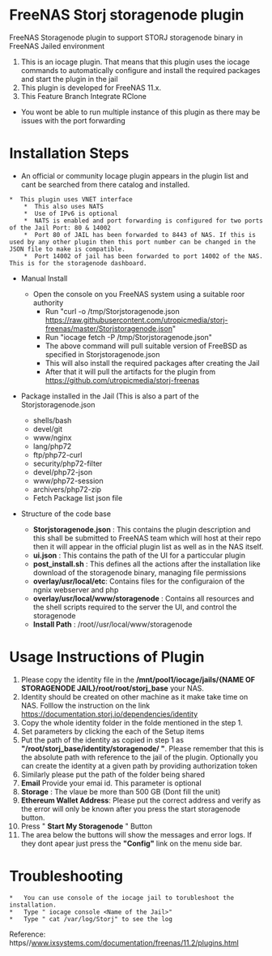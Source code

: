 # FreeNAS Storj storagenode plugin
FreeNAS Storagenode plugin to support STORJ storagenode binary in FreeNAS Jailed environment

1. This is an iocage plugin. That means that this plugin uses the iocage commands to automatically configure and install the required packages and start the plugin in the jail 
2. This plugin is developed for FreeNAS 11.x. 
3. This Feature Branch Integrate RClone


* You wont be able to run multiple instance of this plugin as there may be issues with the port forwarding



Installation Steps
=================================================
*	 An official or community Iocage plugin appears in the plugin list and cant be searched from there catalog and installed.  
  	
	*  This plugin uses VNET interface
	 	*  This also uses NATS
	 	*  Use of IPv6 is optional
		*  NATS is enabled and port forwarding is configured for two ports of the Jail Port: 80 & 14002 
		*  Port 80 of JAIL has been forwarded to 8443 of NAS. If this is used by any other plugin then this port number can be changed in the JSON file to make is compatible.
		*  Port 14002 of jail has been forwarded to port 14002 of the NAS. This is for the storagenode dashboard.
		

*  Manual Install
	* Open the console on you FreeNAS system using a suitable roor authority
	  	* Run  "curl -o /tmp/Storjstoragenode.json https://raw.githubusercontent.com/utropicmedia/storj-freenas/master/Storjstoragenode.json"
	    * Run "iocage fetch -P /tmp/Storjstoragenode.json"
		* The above command will pull suitable version of FreeBSD as specified in Storjstoragenode.json
		* This will also install the required packages after creating the Jail
		* After that it will pull the artifacts for the plugin from https://github.com/utropicmedia/storj-freenas
	
*	Package  installed in the Jail (This is also a part of the Storjstoragenode.json

	* shells/bash
    * devel/git
    * www/nginx
    * lang/php72
    * ftp/php72-curl
    * security/php72-filter
    * devel/php72-json
    * www/php72-session
    * archivers/php72-zip
	* Fetch Package list json file
	

* Structure of the code base
	* **Storjstoragenode.json** :  This contains the plugin description and this shall be submitted to FreeNAS team which will host at their repo then it will appear in the official plugin list as well as in the NAS itself.
	* **ui.json** : This contains the path of the UI for a particcular plugin
	* **post_install.sh** :  This defines all the actions after the installation like download of the storagenode binary, managing file permissions
	* **overlay/usr/local/etc**: Contains files for the configuraion of the ngnix webserver and php
	* **overlay/usr/local/www/storagenode** : Contains all resources and the shell scripts required to the server the UI, and control the storagenode
	* **Install Path** : /root//usr/local/www/storagenode
 



Usage Instructions of Plugin
=============================
1. Please copy the identity file in the **/mnt/pool1/iocage/jails/{NAME OF STORAGENODE JAIL}/root/root/storj_base** your NAS.
2. Identity should be created on other machine as it make take time on NAS. Folllow the instruction on the link https://documentation.storj.io/dependencies/identity
3. Copy the whole identity folder in the folde mentioned in the step 1.
4. Set parameters by clicking the each of the Setup items
5. Put the path of the identity as copied in step 1 as **"/root/storj_base/identity/storagenode/ "**. Please remember that this is the absolute path with reference to the jail of the plugin. Optionally you can create the identity at a given path by providing authorization token
6. Similarly please put the path of the folder being shared 
7. **Email** Provide your emai id. This parameter is optional
8. **Storage** : The vlaue be more than 500 GB  (Dont fill the unit)
9. **Ethereum Wallet Address**: Please put the correct address and verify as the error will only be known after you press the start storagenode button.
10. Press " **Start My Storagenode** " Button
11. The area below the buttons will show the messages and error logs. If they dont apear just press the **"Config"** link on the menu side bar.




Troubleshooting
=================

	*	You can use console of the iocage jail to torubleshoot the installation.
	*	Type " iocage console <Name of the Jail>"
	*	Type " cat /var/log/Storj" to see the log
	



Reference: https//www.ixsystems.com/documentation/freenas/11.2/plugins.html 
